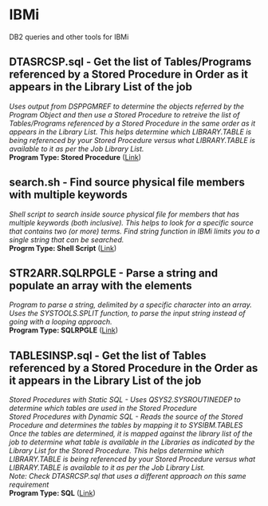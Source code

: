 # IBMi
DB2 queries and other tools for IBMi

## DTASRCSP.sql - Get the list of Tables/Programs referenced by a Stored Procedure in Order as it appears in the Library List of the job ##
*Uses output from DSPPGMREF to determine the objects referred by the Program Object and then use a Stored Procedure to retreive the list of Tables/Programs referenced by a Stored Procedure in the same order as it appears in the Library List. This helps determine which LIBRARY.TABLE is being referenced by your Stored Procedure versus what LIBRARY.TABLE is available to it as per the Job Library List.*<br/>
**Program Type: Stored Procedure**
([Link](https://gist.github.com/AbrahamReuben/e5854a184ec3704f0f9a52479e5f8ed0))

## search.sh - Find source physical file members with multiple keywords ##
*Shell script to search inside source physical file for members that has multiple keywords (both inclusive). This helps to look for a specific source that contains two (or more) terms. Find string function in IBMi limits you to a single string that can be searched.*<br/>
**Progrm Type: Shell Script**
([Link](https://gist.github.com/AbrahamReuben/287c3b9603f89a35bfb473f95f8592d7))

## STR2ARR.SQLRPGLE - Parse a string and populate an array with the elements ##
*Program to parse a string, delimited by a specific character into an array. Uses the SYSTOOLS.SPLIT function, to parse the input string instead of going with a looping approach.*<br/>
**Program Type: SQLRPGLE**
([Link](https://gist.github.com/AbrahamReuben/d4bdad7bf631c7fb45e3608bb4259fe5))

## TABLESINSP.sql - Get the list of Tables referenced by a Stored Procedure in the Order as it appears in the Library List of the job ##
*Stored Procedures with Static SQL - Uses QSYS2.SYSROUTINEDEP to determine which tables are used in the Stored Procedure<br/>
Stored Procedures with Dynamic SQL - Reads the source of the Stored Procedure and determines the tables by mapping it to SYSIBM.TABLES<br/>
Once the tables are determined, it is mapped against the library list of the job to determine what table is available in the Libraries as indicated by the Library List for the Stored Procedure. This helps determine which LIBRARY.TABLE is being referenced by your Stored Procedure versus what LIBRARY.TABLE is available to it as per the Job Library List.<br/>
Note: Check DTASRCSP.sql that uses a different approach on this same requirement*<br/>
**Program Type: SQL**
([Link](https://gist.github.com/AbrahamReuben/5b625300b203f1ebbf3d88b1679a2c43))
